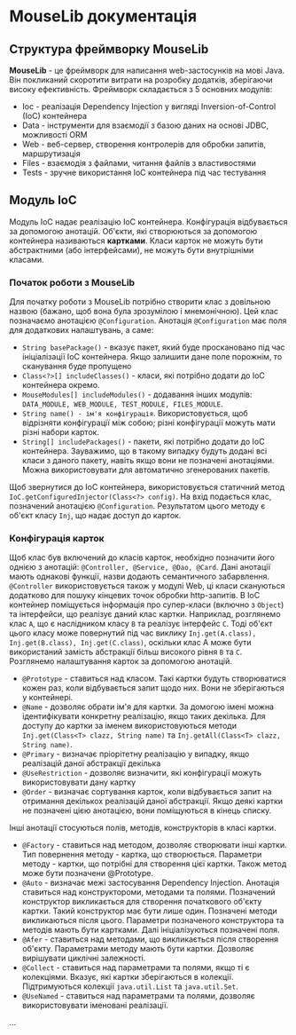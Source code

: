 # MouseLib документація

## Структура фреймворку MouseLib

**MouseLib** - це фреймворк для написання web-застосунків на мові Java. Він покликаний скоротити витрати на розробку додатків, зберігаючи високу ефективність.
Фреймворк складається з 5 основних модулів:
- Ioc - реалізація Dependency Injection у вигляді Inversion-of-Control (IoC) контейнера
- Data - інструменти для взаємодії з базою даних на основі JDBC, можливості ORM
- Web - веб-сервер, створення контролерів для обробки запитів, маршрутизація
- Files - взаємодія з файлами, читання файлів з властивостями
- Tests - зручне використання IoC контейнера під час тестування

## Модуль IoC ##
Модуль IoC надає реалізацію IoC контейнера. Конфігурація відбувається за допомогою анотацій. Об'єкти, які створюються за допомогою контейнера називаються **картками**. Класи карток не можуть бути абстрактними (або інтерфейсами), не можуть бути внутрішніми класами.
### Початок роботи з MouseLib ###
Для початку роботи з MouseLib потрібно створити клас з довільною назвою (бажано, щоб вона була зрозумілою і мнемонічною). Цей клас позначаємо анотацією ```@Configuration```. Анотація ```@Configuration``` має поля для додаткових налаштувань, а саме:
- ```String basePackage()``` - вказує пакет, який буде проскановано під час ініціалізації IoC контейнера. Якщо залишити дане поле порожнім, то сканування буде пропущено
- ```Class<?>[] includeClasses()``` - класи, які потрібно додати до IoC контейнера окремо.
- ```MouseModules[] includeModules()``` - додавання інших модулів: ```DATA_MODULE, WEB_MODULE, TEST_MODULE, FILES_MODULE```.
- ```String name() - ім'я конфігурація```. Використовується, щоб відрізняти конфігурації між собою; різні конфігурації можуть мати різні набори карток.
- ```String[] includePackages()``` - пакети, які потрібно додати до IoC контейнера. Зауважимо, що в такому випадку будуть додані всі класи з даного пакету, навіть якщо вони не позначені анотаціями. Можна використовувати для автоматично згенерованих пакетів.

Щоб звернутися до IoC контейнера, використовується статичний метод ```IoC.getConfiguredInjector(Class<?> config)```. На вхід подається клас, позначений анотацією ```@Configuration```. Результатом цього методу є об'єкт класу ```Inj```, що надає доступ до карток.
### Конфігурація карток ###
Щоб клас був включений до класів карток, необхідно позначити його однією з анотацій: ```@Controller, @Service, @Dao, @Card```. Дані анотації мають однакові функції, назви додають семантичного забарвлення. ```@Controller``` використовується також у модулі Web, ці класи скануються додатково для пошуку кінцевих точок обробки http-запитів. В IoC контейнер поміщується інформація про супер-класи (включно з ```Object```) та інтерфейси, що реалізує даний клас картки. Наприклад, розглянемо клас ```A```, що є наслідником класу ```B``` та реалізує інтерфейс ```C```. Тоді об'єкт цього класу може повернутий під час виклику ```Inj.get(A.class), Inj.get(B.class), Inj.get(C.class)```, оскільки клас A може бути використаний замість абстракції більш високого рівня ```B``` та ```C```.
Розглянемо налаштування карток за допомогою анотацій.
- ```@Prototype``` - ставиться над класом. Такі картки будуть створюватися кожен раз, коли відбувається запит щодо них. Вони не зберігаються у контейнері.
- ```@Name``` - дозволяє обрати ім'я для картки. За домогою імені можна ідентифікувати конкретну реалізацію, якщо таких декілька. Для доступу до картки за іменем використовуються методи ```Inj.get(Class<T> clazz, String name)``` та ```Inj.getAll(Class<T> clazz, String name)```.
- ```@Primary``` - визначає пріорітетну реалізацію у випадку, якщо реалізацій даної абстракції декілька
- ```@UseRestriction``` - дозволяє визначити, які конфігурації можуть використовувати дану картку
- ```@Order``` - визначає сортування карток, коли відбувається запит на отримання декількох реалізацій даної абстракції. Якщо деякі картки не позначені цією анотацією, вони поміщуються в кінець списку.

Інші анотації стосуються полів, методів, конструкторів в класі картки.
- ```@Factory``` - ставиться над методом, дозволяє створювати інші картки. Тип повернення методу - картка, що створюється. Параметри методу - картки, що потрібні для створення цієї картки. Також метод може бути позначени @Prototype.
- ```@Auto``` - визначає межі застосування Dependency Injection. Анотація ставиться над конструктороми, методами та полями. Позначений конструктор викликається для створення початкового об'єкту картки. Такий конструктор має бути лише один. Позначені методи викликаються після цього. Параметри позначеного конструктора та методів мають бути картками. Далі ініціалізуються позначені поля.
- ```@Afer``` - ставиться над методами, що викликається після створення об'єкту. Параметрами методу мають бути картки. Дозволяє вирішувати циклічні залежності.
- ```@Collect``` - ставиться над параметрами та полями, якщо ті є колекціями. Вказує, які картки зберігаються в колекції. Підтримуються колекції ```java.util.List``` та ```java.util.Set```.
- ```@UseNamed``` - ставиться над параметрами та полями, дозволяє використовувати іменовані реалізації.

...
